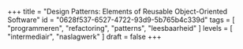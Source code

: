 +++
title = "Design Patterns: Elements of Reusable Object-Oriented Software"
id = "0628f537-6527-4722-93d9-5b765b4c339d"
tags = [ "programmeren", "refactoring", "patterns", "leesbaarheid" ]
levels = [ "intermediair", "naslagwerk" ]
draft = false
+++
